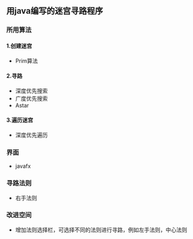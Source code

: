用java编写的迷宫寻路程序
---
### 所用算法
#### 1.创建迷宫
* Prim算法
#### 2.寻路
* 深度优先搜索
* 广度优先搜索
* Astar
#### 3.遍历迷宫
* 深度优先遍历
### 界面
* javafx
### 寻路法则
* 右手法则
### 改进空间
* 增加法则选择栏，可选择不同的法则进行寻路，例如左手法则，中心法则


